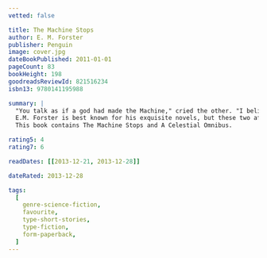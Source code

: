 ```yaml
---
vetted: false

title: The Machine Stops
author: E. M. Forster
publisher: Penguin
image: cover.jpg
dateBookPublished: 2011-01-01
pageCount: 83
bookHeight: 198
goodreadsReviewId: 821516234
isbn13: 9780141195988

summary: |
  "You talk as if a god had made the Machine," cried the other. "I believe that you pray to it when you are unhappy. Men made it, do not forget that."
  E.M. Forster is best known for his exquisite novels, but these two affecting short stories brilliantly combine the fantastical with the allegorical. In 'The Machine Stops', humanity has isolated itself beneath the ground, enmeshed in automated comforts, and in 'The Celestial Omnibus' a young boy takes a trip his parents believe impossible.
  This book contains The Machine Stops and A Celestial Omnibus.

rating5: 4
rating7: 6

readDates: [[2013-12-21, 2013-12-28]]

dateRated: 2013-12-28

tags:
  [
    genre-science-fiction,
    favourite,
    type-short-stories,
    type-fiction,
    form-paperback,
  ]
---
```

